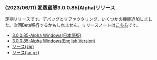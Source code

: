 
### (2023/06/11) 変愚蛮怒3.0.0.85(Alpha)リリース
定期リリースです。デバッグとリファクタリング、いくつかの機能追加しました。次回Beta移行するかもしれません。リリースノートは[こちら](https://github.com/hengband/hengband/releases/tag/3.0.0.85(Alpha))です。

- [3.0.0.85-Alpha Windows(日本語版)](https://github.com/hengband/hengband/releases/download/3.0.0.85(Alpha)/Hengband-3.0.0.85-Alpha-jp.zip)
- [3.0.0.85-Alpha Windows(English Version)](https://github.com/hengband/hengband/releases/download/3.0.0.85(Alpha)/Hengband-3.0.0.85-Alpha-en.zip)
- [ソース(zip)](https://github.com/hengband/hengband/archive/refs/tags/3.0.0.85(Alpha).zip)
- [ソース(tar.gz)](https://github.com/hengband/hengband/archive/refs/tags/3.0.0.85(Alpha).tar.gz)

